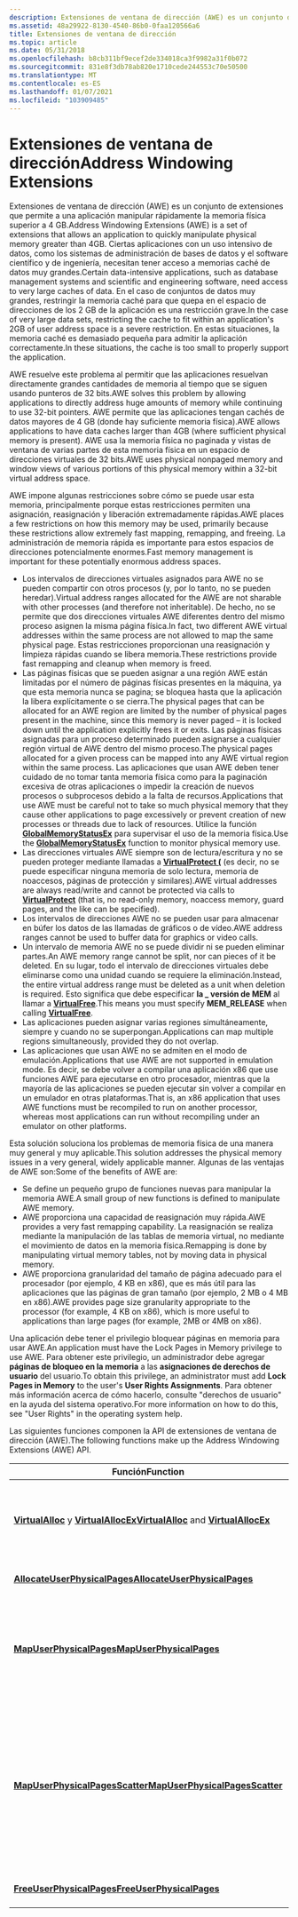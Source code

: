 ```yaml
---
description: Extensiones de ventana de dirección (AWE) es un conjunto de extensiones que permite a una aplicación manipular rápidamente la memoria física superior a 4 GB.
ms.assetid: 48a29922-8130-4540-86b0-0faa120566a6
title: Extensiones de ventana de dirección
ms.topic: article
ms.date: 05/31/2018
ms.openlocfilehash: b8cb311bf9ecef2de334018ca3f9982a31f0b072
ms.sourcegitcommit: 831e8f3db78ab820e1710cede244553c70e50500
ms.translationtype: MT
ms.contentlocale: es-ES
ms.lasthandoff: 01/07/2021
ms.locfileid: "103909485"
---
```

# <a name="address-windowing-extensions"></a><span data-ttu-id="157ac-103">Extensiones de ventana de dirección</span><span class="sxs-lookup"><span data-stu-id="157ac-103">Address Windowing Extensions</span></span>

<span data-ttu-id="157ac-104">Extensiones de ventana de dirección (AWE) es un conjunto de extensiones que permite a una aplicación manipular rápidamente la memoria física superior a 4 GB.</span><span class="sxs-lookup"><span data-stu-id="157ac-104">Address Windowing Extensions (AWE) is a set of extensions that allows an application to quickly manipulate physical memory greater than 4GB.</span></span> <span data-ttu-id="157ac-105">Ciertas aplicaciones con un uso intensivo de datos, como los sistemas de administración de bases de datos y el software científico y de ingeniería, necesitan tener acceso a memorias caché de datos muy grandes.</span><span class="sxs-lookup"><span data-stu-id="157ac-105">Certain data-intensive applications, such as database management systems and scientific and engineering software, need access to very large caches of data.</span></span> <span data-ttu-id="157ac-106">En el caso de conjuntos de datos muy grandes, restringir la memoria caché para que quepa en el espacio de direcciones de los 2 GB de la aplicación es una restricción grave.</span><span class="sxs-lookup"><span data-stu-id="157ac-106">In the case of very large data sets, restricting the cache to fit within an application's 2GB of user address space is a severe restriction.</span></span> <span data-ttu-id="157ac-107">En estas situaciones, la memoria caché es demasiado pequeña para admitir la aplicación correctamente.</span><span class="sxs-lookup"><span data-stu-id="157ac-107">In these situations, the cache is too small to properly support the application.</span></span>

<span data-ttu-id="157ac-108">AWE resuelve este problema al permitir que las aplicaciones resuelvan directamente grandes cantidades de memoria al tiempo que se siguen usando punteros de 32 bits.</span><span class="sxs-lookup"><span data-stu-id="157ac-108">AWE solves this problem by allowing applications to directly address huge amounts of memory while continuing to use 32-bit pointers.</span></span> <span data-ttu-id="157ac-109">AWE permite que las aplicaciones tengan cachés de datos mayores de 4 GB (donde hay suficiente memoria física).</span><span class="sxs-lookup"><span data-stu-id="157ac-109">AWE allows applications to have data caches larger than 4GB (where sufficient physical memory is present).</span></span> <span data-ttu-id="157ac-110">AWE usa la memoria física no paginada y vistas de ventana de varias partes de esta memoria física en un espacio de direcciones virtuales de 32 bits.</span><span class="sxs-lookup"><span data-stu-id="157ac-110">AWE uses physical nonpaged memory and window views of various portions of this physical memory within a 32-bit virtual address space.</span></span>

<span data-ttu-id="157ac-111">AWE impone algunas restricciones sobre cómo se puede usar esta memoria, principalmente porque estas restricciones permiten una asignación, reasignación y liberación extremadamente rápidas.</span><span class="sxs-lookup"><span data-stu-id="157ac-111">AWE places a few restrictions on how this memory may be used, primarily because these restrictions allow extremely fast mapping, remapping, and freeing.</span></span> <span data-ttu-id="157ac-112">La administración de memoria rápida es importante para estos espacios de direcciones potencialmente enormes.</span><span class="sxs-lookup"><span data-stu-id="157ac-112">Fast memory management is important for these potentially enormous address spaces.</span></span>

-   <span data-ttu-id="157ac-113">Los intervalos de direcciones virtuales asignados para AWE no se pueden compartir con otros procesos (y, por lo tanto, no se pueden heredar).</span><span class="sxs-lookup"><span data-stu-id="157ac-113">Virtual address ranges allocated for the AWE are not sharable with other processes (and therefore not inheritable).</span></span> <span data-ttu-id="157ac-114">De hecho, no se permite que dos direcciones virtuales AWE diferentes dentro del mismo proceso asignen la misma página física.</span><span class="sxs-lookup"><span data-stu-id="157ac-114">In fact, two different AWE virtual addresses within the same process are not allowed to map the same physical page.</span></span> <span data-ttu-id="157ac-115">Estas restricciones proporcionan una reasignación y limpieza rápidas cuando se libera memoria.</span><span class="sxs-lookup"><span data-stu-id="157ac-115">These restrictions provide fast remapping and cleanup when memory is freed.</span></span>
-   <span data-ttu-id="157ac-116">Las páginas físicas que se pueden asignar a una región AWE están limitadas por el número de páginas físicas presentes en la máquina, ya que esta memoria nunca se pagina; se bloquea hasta que la aplicación la libera explícitamente o se cierra.</span><span class="sxs-lookup"><span data-stu-id="157ac-116">The physical pages that can be allocated for an AWE region are limited by the number of physical pages present in the machine, since this memory is never paged – it is locked down until the application explicitly frees it or exits.</span></span> <span data-ttu-id="157ac-117">Las páginas físicas asignadas para un proceso determinado pueden asignarse a cualquier región virtual de AWE dentro del mismo proceso.</span><span class="sxs-lookup"><span data-stu-id="157ac-117">The physical pages allocated for a given process can be mapped into any AWE virtual region within the same process.</span></span> <span data-ttu-id="157ac-118">Las aplicaciones que usan AWE deben tener cuidado de no tomar tanta memoria física como para la paginación excesiva de otras aplicaciones o impedir la creación de nuevos procesos o subprocesos debido a la falta de recursos.</span><span class="sxs-lookup"><span data-stu-id="157ac-118">Applications that use AWE must be careful not to take so much physical memory that they cause other applications to page excessively or prevent creation of new processes or threads due to lack of resources.</span></span> <span data-ttu-id="157ac-119">Utilice la función [**GlobalMemoryStatusEx**](/windows/win32/api/sysinfoapi/nf-sysinfoapi-globalmemorystatusex) para supervisar el uso de la memoria física.</span><span class="sxs-lookup"><span data-stu-id="157ac-119">Use the [**GlobalMemoryStatusEx**](/windows/win32/api/sysinfoapi/nf-sysinfoapi-globalmemorystatusex) function to monitor physical memory use.</span></span>
-   <span data-ttu-id="157ac-120">Las direcciones virtuales AWE siempre son de lectura/escritura y no se pueden proteger mediante llamadas a [**VirtualProtect (**](/windows/win32/api/memoryapi/nf-memoryapi-virtualprotect) (es decir, no se puede especificar ninguna memoria de solo lectura, memoria de noaccesos, páginas de protección y similares).</span><span class="sxs-lookup"><span data-stu-id="157ac-120">AWE virtual addresses are always read/write and cannot be protected via calls to [**VirtualProtect**](/windows/win32/api/memoryapi/nf-memoryapi-virtualprotect) (that is, no read-only memory, noaccess memory, guard pages, and the like can be specified).</span></span>
-   <span data-ttu-id="157ac-121">Los intervalos de direcciones AWE no se pueden usar para almacenar en búfer los datos de las llamadas de gráficos o de vídeo.</span><span class="sxs-lookup"><span data-stu-id="157ac-121">AWE address ranges cannot be used to buffer data for graphics or video calls.</span></span>
-   <span data-ttu-id="157ac-122">Un intervalo de memoria AWE no se puede dividir ni se pueden eliminar partes.</span><span class="sxs-lookup"><span data-stu-id="157ac-122">An AWE memory range cannot be split, nor can pieces of it be deleted.</span></span> <span data-ttu-id="157ac-123">En su lugar, todo el intervalo de direcciones virtuales debe eliminarse como una unidad cuando se requiere la eliminación.</span><span class="sxs-lookup"><span data-stu-id="157ac-123">Instead, the entire virtual address range must be deleted as a unit when deletion is required.</span></span> <span data-ttu-id="157ac-124">Esto significa que debe especificar **la \_ versión de MEM** al llamar a [**VirtualFree**](/windows/win32/api/memoryapi/nf-memoryapi-virtualfree).</span><span class="sxs-lookup"><span data-stu-id="157ac-124">This means you must specify **MEM\_RELEASE** when calling [**VirtualFree**](/windows/win32/api/memoryapi/nf-memoryapi-virtualfree).</span></span>
-   <span data-ttu-id="157ac-125">Las aplicaciones pueden asignar varias regiones simultáneamente, siempre y cuando no se superpongan.</span><span class="sxs-lookup"><span data-stu-id="157ac-125">Applications can map multiple regions simultaneously, provided they do not overlap.</span></span>
-   <span data-ttu-id="157ac-126">Las aplicaciones que usan AWE no se admiten en el modo de emulación.</span><span class="sxs-lookup"><span data-stu-id="157ac-126">Applications that use AWE are not supported in emulation mode.</span></span> <span data-ttu-id="157ac-127">Es decir, se debe volver a compilar una aplicación x86 que use funciones AWE para ejecutarse en otro procesador, mientras que la mayoría de las aplicaciones se pueden ejecutar sin volver a compilar en un emulador en otras plataformas.</span><span class="sxs-lookup"><span data-stu-id="157ac-127">That is, an x86 application that uses AWE functions must be recompiled to run on another processor, whereas most applications can run without recompiling under an emulator on other platforms.</span></span>

<span data-ttu-id="157ac-128">Esta solución soluciona los problemas de memoria física de una manera muy general y muy aplicable.</span><span class="sxs-lookup"><span data-stu-id="157ac-128">This solution addresses the physical memory issues in a very general, widely applicable manner.</span></span> <span data-ttu-id="157ac-129">Algunas de las ventajas de AWE son:</span><span class="sxs-lookup"><span data-stu-id="157ac-129">Some of the benefits of AWE are:</span></span>

-   <span data-ttu-id="157ac-130">Se define un pequeño grupo de funciones nuevas para manipular la memoria AWE.</span><span class="sxs-lookup"><span data-stu-id="157ac-130">A small group of new functions is defined to manipulate AWE memory.</span></span>
-   <span data-ttu-id="157ac-131">AWE proporciona una capacidad de reasignación muy rápida.</span><span class="sxs-lookup"><span data-stu-id="157ac-131">AWE provides a very fast remapping capability.</span></span> <span data-ttu-id="157ac-132">La reasignación se realiza mediante la manipulación de las tablas de memoria virtual, no mediante el movimiento de datos en la memoria física.</span><span class="sxs-lookup"><span data-stu-id="157ac-132">Remapping is done by manipulating virtual memory tables, not by moving data in physical memory.</span></span>
-   <span data-ttu-id="157ac-133">AWE proporciona granularidad del tamaño de página adecuado para el procesador (por ejemplo, 4 KB en x86), que es más útil para las aplicaciones que las páginas de gran tamaño (por ejemplo, 2 MB o 4 MB en x86).</span><span class="sxs-lookup"><span data-stu-id="157ac-133">AWE provides page size granularity appropriate to the processor (for example, 4 KB on x86), which is more useful to applications than large pages (for example, 2MB or 4MB on x86).</span></span>

<span data-ttu-id="157ac-134">Una aplicación debe tener el privilegio bloquear páginas en memoria para usar AWE.</span><span class="sxs-lookup"><span data-stu-id="157ac-134">An application must have the Lock Pages in Memory privilege to use AWE.</span></span> <span data-ttu-id="157ac-135">Para obtener este privilegio, un administrador debe agregar **páginas de bloqueo en la memoria** a las **asignaciones de derechos de usuario** del usuario.</span><span class="sxs-lookup"><span data-stu-id="157ac-135">To obtain this privilege, an administrator must add **Lock Pages in Memory** to the user's **User Rights Assignments**.</span></span> <span data-ttu-id="157ac-136">Para obtener más información acerca de cómo hacerlo, consulte "derechos de usuario" en la ayuda del sistema operativo.</span><span class="sxs-lookup"><span data-stu-id="157ac-136">For more information on how to do this, see "User Rights" in the operating system help.</span></span>

<span data-ttu-id="157ac-137">Las siguientes funciones componen la API de extensiones de ventana de dirección (AWE).</span><span class="sxs-lookup"><span data-stu-id="157ac-137">The following functions make up the Address Windowing Extensions (AWE) API.</span></span>



| <span data-ttu-id="157ac-138">Función</span><span class="sxs-lookup"><span data-stu-id="157ac-138">Function</span></span>                                                                          | <span data-ttu-id="157ac-139">Descripción</span><span class="sxs-lookup"><span data-stu-id="157ac-139">Description</span></span>                                                                                                                                                                                                                                               |
|-----------------------------------------------------------------------------------|-----------------------------------------------------------------------------------------------------------------------------------------------------------------------------------------------------------------------------------------------------------|
| <span data-ttu-id="157ac-140">[**VirtualAlloc**](/windows/win32/api/memoryapi/nf-memoryapi-virtualalloc) y [ **VirtualAllocEx**](/windows/win32/api/memoryapi/nf-memoryapi-virtualallocex)</span><span class="sxs-lookup"><span data-stu-id="157ac-140">[**VirtualAlloc**](/windows/win32/api/memoryapi/nf-memoryapi-virtualalloc) and [**VirtualAllocEx**](/windows/win32/api/memoryapi/nf-memoryapi-virtualallocex)</span></span> | <span data-ttu-id="157ac-141">Reserve una parte del espacio de direcciones virtuales que se va a usar para AWE mediante el uso de **memoria \_ física**.</span><span class="sxs-lookup"><span data-stu-id="157ac-141">Reserve a portion of virtual address space to use for AWE, using **MEM\_PHYSICAL**.</span></span>                                                                                                                                                                       |
| [<span data-ttu-id="157ac-142">**AllocateUserPhysicalPages**</span><span class="sxs-lookup"><span data-stu-id="157ac-142">**AllocateUserPhysicalPages**</span></span>](/windows/win32/api/memoryapi/nf-memoryapi-allocateuserphysicalpages)                    | <span data-ttu-id="157ac-143">Asigne memoria física para su uso con AWE.</span><span class="sxs-lookup"><span data-stu-id="157ac-143">Allocate physical memory for use with AWE.</span></span>                                                                                                                                                                                                                |
| [<span data-ttu-id="157ac-144">**MapUserPhysicalPages**</span><span class="sxs-lookup"><span data-stu-id="157ac-144">**MapUserPhysicalPages**</span></span>](/windows/win32/api/memoryapi/nf-memoryapi-mapuserphysicalpages)                              | <span data-ttu-id="157ac-145">Asigne (o invalide) direcciones virtuales AWE en cualquier conjunto de páginas físicas obtenidas con [**AllocateUserPhysicalPages**](/windows/win32/api/memoryapi/nf-memoryapi-allocateuserphysicalpages).</span><span class="sxs-lookup"><span data-stu-id="157ac-145">Map (or invalidate) AWE virtual addresses onto any set of physical pages obtained with [**AllocateUserPhysicalPages**](/windows/win32/api/memoryapi/nf-memoryapi-allocateuserphysicalpages).</span></span>                                                                                                    |
| [<span data-ttu-id="157ac-146">**MapUserPhysicalPagesScatter**</span><span class="sxs-lookup"><span data-stu-id="157ac-146">**MapUserPhysicalPagesScatter**</span></span>](/windows/desktop/api/WinBase/nf-winbase-mapuserphysicalpagesscatter)                | <span data-ttu-id="157ac-147">Asigne (o invalide) direcciones virtuales AWE en cualquier conjunto de páginas físicas obtenidas con [**AllocateUserPhysicalPages**](/windows/win32/api/memoryapi/nf-memoryapi-allocateuserphysicalpages), pero con un control más preciso que el que proporciona [**MapUserPhysicalPages**](/windows/win32/api/memoryapi/nf-memoryapi-mapuserphysicalpages).</span><span class="sxs-lookup"><span data-stu-id="157ac-147">Map (or invalidate) AWE virtual addresses onto any set of physical pages obtained with [**AllocateUserPhysicalPages**](/windows/win32/api/memoryapi/nf-memoryapi-allocateuserphysicalpages), but with finer control than that provided by [**MapUserPhysicalPages**](/windows/win32/api/memoryapi/nf-memoryapi-mapuserphysicalpages).</span></span> |
| [<span data-ttu-id="157ac-148">**FreeUserPhysicalPages**</span><span class="sxs-lookup"><span data-stu-id="157ac-148">**FreeUserPhysicalPages**</span></span>](/windows/win32/api/memoryapi/nf-memoryapi-freeuserphysicalpages)                            | <span data-ttu-id="157ac-149">Memoria física libre que se usó para AWE.</span><span class="sxs-lookup"><span data-stu-id="157ac-149">Free physical memory that was used for AWE.</span></span>                                                                                                                                                                                                               |



 

 

 
